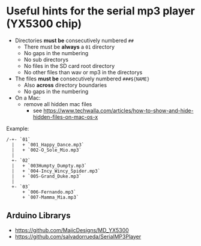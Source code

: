 # Useful hints for the serial mp3 player (YX5300 chip)
- Directories **must be** consecutively numbered `##`
  - There must be **always** a `01` directory
  - No gaps in the numbering
  - No sub directorys
  - No files in the SD card root directory
  - No other files than wav or mp3 in the directorys
- The files **must be** consecutively numbered `###${NAME}`
  - Also **across** directory boundaries
  - No gaps in the numbering
- On a Mac:
  - remove all hidden mac files
    - see https://www.techwalla.com/articles/how-to-show-and-hide-hidden-files-on-mac-os-x

Example:
```
/-+- `01`
  |   + `001_Happy_Dance.mp3`
  |   + `002-O_Sole_Mio.mp3`
  |
  +- `02`
  |   + `003Humpty_Dumpty.mp3`
  |   + `004-Incy_Wincy_Spider.mp3`
  |   + `005-Grand_Duke.mp3`
  | 
  +- `03`
      + `006-Fernando.mp3`
      + `007-Mamma_Mia.mp3`
```

## Arduino Librarys
- https://github.com/MajicDesigns/MD_YX5300
- https://github.com/salvadorrueda/SerialMP3Player
